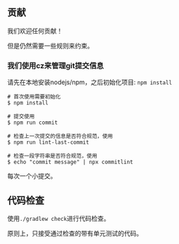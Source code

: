 ## 贡献
我们欢迎任何贡献！


但是仍然需要一些规则来约束。

### 我们使用cz来管理git提交信息
请先在本地安装nodejs/npm，之后初始化项目: `npm install`
```shell
# 首次使用需要初始化
$ npm install

# 提交使用
$ npm run commit

# 检查上一次提交的信息是否符合规范，使用
$ npm run lint-last-commit

# 检查一段字符串是否符合规范，使用
$ echo "commit message" | npx commitlint
```
每次一个小提交。

## 代码检查
使用`./gradlew check`进行代码检查。

原则上，只接受通过检查的带有单元测试的代码。
